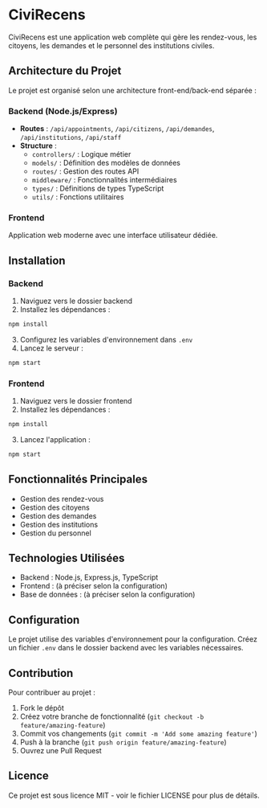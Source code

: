 # CiviRecens

CiviRecens est une application web complète qui gère les rendez-vous, les citoyens, les demandes et le personnel des institutions civiles.

## Architecture du Projet

Le projet est organisé selon une architecture front-end/back-end séparée :

### Backend (Node.js/Express)
- **Routes** : `/api/appointments`, `/api/citizens`, `/api/demandes`, `/api/institutions`, `/api/staff`
- **Structure** :
  - `controllers/` : Logique métier
  - `models/` : Définition des modèles de données
  - `routes/` : Gestion des routes API
  - `middleware/` : Fonctionnalités intermédiaires
  - `types/` : Définitions de types TypeScript
  - `utils/` : Fonctions utilitaires

### Frontend
Application web moderne avec une interface utilisateur dédiée.

## Installation

### Backend
1. Naviguez vers le dossier backend
2. Installez les dépendances :
```bash
npm install
```
3. Configurez les variables d'environnement dans `.env`
4. Lancez le serveur :
```bash
npm start
```

### Frontend
1. Naviguez vers le dossier frontend
2. Installez les dépendances :
```bash
npm install
```
3. Lancez l'application :
```bash
npm start
```

## Fonctionnalités Principales

- Gestion des rendez-vous
- Gestion des citoyens
- Gestion des demandes
- Gestion des institutions
- Gestion du personnel

## Technologies Utilisées

- Backend : Node.js, Express.js, TypeScript
- Frontend : (à préciser selon la configuration)
- Base de données : (à préciser selon la configuration)

## Configuration

Le projet utilise des variables d'environnement pour la configuration. Créez un fichier `.env` dans le dossier backend avec les variables nécessaires.

## Contribution

Pour contribuer au projet :
1. Fork le dépôt
2. Créez votre branche de fonctionnalité (`git checkout -b feature/amazing-feature`)
3. Commit vos changements (`git commit -m 'Add some amazing feature'`)
4. Push à la branche (`git push origin feature/amazing-feature`)
5. Ouvrez une Pull Request

## Licence

Ce projet est sous licence MIT - voir le fichier LICENSE pour plus de détails.
